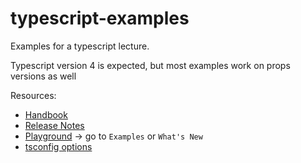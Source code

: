 # typescript-examples
Examples for a typescript lecture.

Typescript version 4 is expected, but most examples work on props versions as well

Resources:
 - [Handbook](https://www.typescriptlang.org/docs/handbook/intro.html)
 - [Release Notes](https://www.typescriptlang.org/docs/handbook/release-notes/overview.html)
 - [Playground](https://www.typescriptlang.org/play) -> go to `Examples` or `What's New`
 - [tsconfig options](https://www.typescriptlang.org/tsconfig)